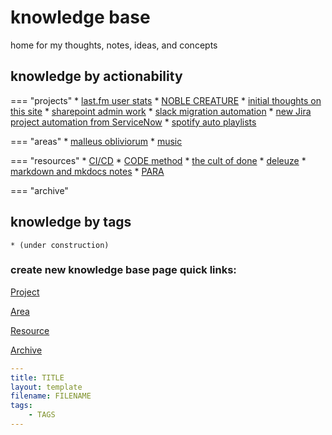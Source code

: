 # knowledge base
home for my thoughts, notes, ideas, and concepts

## knowledge by actionability
=== "projects"
    * [last.fm user stats](projects/lastfm.md)
    * [NOBLE CREATURE](projects/noble-creature.md)
    * [initial thoughts on this site](projects/portfolio.md)
    * [sharepoint admin work](projects/sharepoint.md)
    * [slack migration automation](projects/slack.md)
    * [new Jira project automation from ServiceNow](projects/snow-jira.md)
    * [spotify auto playlists](projects/spotify.md)

=== "areas"
    * [malleus obliviorum](areas/malleus-obliviorum.md)
    * [music](areas/music.md)

=== "resources"
    * [CI/CD](resources/cicd.md)
    * [CODE method](resources/code.md)
    * [the cult of done](resources/cult-of-done.md)
    * [deleuze](resources/deleuze.md)
    * [markdown and mkdocs notes](resources/mkdocs-material.md)
    * [PARA](resources/para.md)

=== "archive"

## knowledge by tags
    * (under construction)

### create new knowledge base page quick links:
<p>
<div class="md-button-holder">
<a class="md-button"
    href="https://github.com/iarichter/malleus-obliviorum/new/main/docs/resources?filename=XXXXXX.md&value=---%0D%0Atitle:%20XXXX%0D%0Alayout:%20template%0D%0Afilename:%20XXXX.md%0D%0Atags:%0D%0A---%0D%0A"
    target="_blank">Project</a>

<a class="md-button"
    href="https://github.com/iarichter/malleus-obliviorum/new/main/docs/areas?filename=XXXXXX.md&value=---%0D%0Atitle:%20XXXX%0D%0Alayout:%20template%0D%0Afilename:%20XXXX.md%0D%0Atags:%0D%0A---%0D%0A"
    target="_blank">Area</a>

<a class="md-button"
    href="https://github.com/iarichter/malleus-obliviorum/new/main/docs/resources?filename=XXXXXX.md&value=---%0D%0Atitle:%20XXXX%0D%0Alayout:%20template%0D%0Afilename:%20XXXX.md%0D%0Atags:%0D%0A---%0D%0A"
    target="_blank">Resource</a>

<a class="md-button"
    href="https://github.com/iarichter/malleus-obliviorum/new/main/docs/archive?filename=XXXXXX.md&value=---%0D%0Atitle:%20XXXX%0D%0Alayout:%20template%0D%0Afilename:%20XXXX.md%0D%0Atags:%0D%0A---%0D%0A"
    target="_blank">Archive</a>
</div>

``` yaml title="Markdown file properties template"
---
title: TITLE
layout: template
filename: FILENAME
tags:
    - TAGS
---
```
